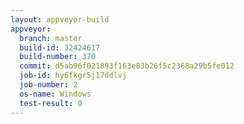 ```yaml
---
layout: appveyor-build
appveyor:
  branch: master
  build-id: 32424617
  build-number: 370
  commit: d5ab96f021893f163e83b26f5c2368a29b5fe012
  job-id: hy6fkgr5j17ddlvj
  job-number: 2
  os-name: Windows
  test-result: 0
---
```

